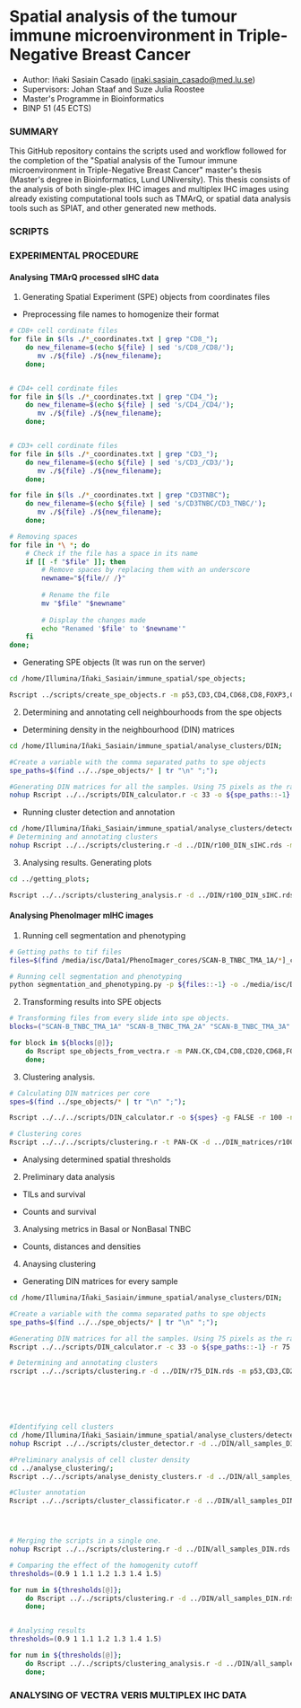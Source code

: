 # Spatial analysis of the tumour immune microenvironment in Triple-Negative Breast Cancer

* Author: Iñaki Sasiain Casado (inaki.sasiain_casado@med.lu.se)
* Supervisors: Johan Staaf and Suze Julia Roostee
* Master's Programme in Bioinformatics
* BINP 51 (45 ECTS)

### SUMMARY

This GitHub repository contains the scripts used and workflow followed for the completion of the "Spatial analysis of the Tumour immune microenvironment in Triple-Negative Breast Cancer" master's thesis (Master's degree in Bioinformatics, Lund UNiversity). This thesis consists of the analysis of both single-plex IHC images and multiplex IHC images using already existing computational tools such as TMArQ, or spatial data analysis tools such as SPIAT, and other generated new methods. 

### SCRIPTS

### EXPERIMENTAL PROCEDURE

#### Analysing TMArQ processed sIHC data

1. Generating Spatial Experiment (SPE) objects from coordinates files

* Preprocessing file names to homogenize their format

```bash
# CD8+ cell cordinate files
for file in $(ls ./*_coordinates.txt | grep "CD8_"); 
    do new_filename=$(echo ${file} | sed 's/CD8_/CD8/');
       mv ./${file} ./${new_filename};
    done;


# CD4+ cell cordinate files
for file in $(ls ./*_coordinates.txt | grep "CD4_"); 
    do new_filename=$(echo ${file} | sed 's/CD4_/CD4/');
       mv ./${file} ./${new_filename};
    done;


# CD3+ cell cordinate files
for file in $(ls ./*_coordinates.txt | grep "CD3_"); 
    do new_filename=$(echo ${file} | sed 's/CD3_/CD3/');
       mv ./${file} ./${new_filename};
    done;

for file in $(ls ./*_coordinates.txt | grep "CD3TNBC"); 
    do new_filename=$(echo ${file} | sed 's/CD3TNBC/CD3_TNBC/');
       mv ./${file} ./${new_filename};
    done;

# Removing spaces
for file in *\ *; do
    # Check if the file has a space in its name
    if [[ -f "$file" ]]; then
        # Remove spaces by replacing them with an underscore
        newname="${file// /}"
        
        # Rename the file
        mv "$file" "$newname"
        
        # Display the changes made
        echo "Renamed '$file' to '$newname'"
    fi
done;
```
* Generating SPE objects (It was run on the server)

```bash
cd /home/Illumina/Iñaki_Sasiain/immune_spatial/spe_objects; 

Rscript ../scripts/create_spe_objects.r -m p53,CD3,CD4,CD68,CD8,FOXP3,CD20,H2AXp,CKPAN -a ../annotation/supplData_withimages.csv -p ../coordinates/;
```

2. Determining and annotating cell neighbourhoods from the spe objects

* Determining density in the neighbourhood (DIN) matrices 

```bash
cd /home/Illumina/Iñaki_Sasiain/immune_spatial/analyse_clusters/DIN; 

#Create a variable with the comma separated paths to spe objects
spe_paths=$(find ../../spe_objects/* | tr "\n" ";");

#Generating DIN matrices for all the samples. Using 75 pixels as the radius
nohup Rscript ../../scripts/DIN_calculator.r -c 33 -o ${spe_paths::-1} -r 100 -n r100_DIN_sIHC;
```

* Running cluster detection and annotation

```bash
cd /home/Illumina/Iñaki_Sasiain/immune_spatial/analyse_clusters/detected_clusters; 
# Determining and annotating clusters
nohup Rscript ../../scripts/clustering.r -d ../DIN/r100_DIN_sIHC.rds -m p53,CD3,CD20,CD8,CD4 -a H2AXp,CKPAN,CD68,FOXP3 -c 33 -t p53 -n r100_DIN_sIHC_clusters;
```

3. Analysing results. Generating plots

```bash
cd ../getting_plots;

Rscript ../../scripts/clustering_analysis.r -d ../DIN/r100_DIN_sIHC.rds -c ../detected_clusters/r100_DIN_sIHC_clusters.rds -s ../detected_clusters/r100_DIN_sIHC_clusters_clustered_cells.rds -n ../../annotation/supplData_withimages.csv -m p53,CD3,CD20,CD8 -a H2AXp,CKPAN,CD4,CD68,FOXP3 -o test;
```


#### Analysing PhenoImager mIHC images

1. Running cell segmentation and phenotyping

```bash
# Getting paths to tif files
files=$(find /media/isc/Data1/PhenoImager_cores/SCAN-B_TNBC_TMA_1A/*]_component_data.tif | tr "\n" ":");

# Running cell segmentation and phenotyping
python segmentation_and_phenotyping.py -p ${files::-1} -o ./media/isc/Data1/Processed_cores/SCAN-B_TNBC_TMA_1A/;
```

2. Transforming results into SPE objects

```bash
# Transforming files from every slide into spe objects. 
blocks=("SCAN-B_TNBC_TMA_1A" "SCAN-B_TNBC_TMA_2A" "SCAN-B_TNBC_TMA_3A" "SCAN-B_TNBC_TMA_4A" "SCAN-B_TNBC_TMA_5A")

for block in ${blocks[@]};
    do Rscript spe_objects_from_vectra.r -m PAN.CK,CD4,CD8,CD20,CD68,FOXP3 -i /media/isc/Data1/Processed_cores/${block}/ -o /media/isc/Data1/spe_objects/;
    done;
```

3. Clustering analysis.

```bash
# Calculating DIN matrices per core
spes=$(find ../spe_objects/* | tr "\n" ";");

Rscript ../../../scripts/DIN_calculator.r -o ${spes} -g FALSE -r 100 -n r75_all_markers -c 33;

# Clustering cores
Rscript ../../../scripts/clustering.r -t PAN-CK -d ../DIN_matrices/r100_all_markers.rds -m PAN-CK,CD4,CD8,CD20 -a CD4_FOXP3,CD8_FOXP3,Other -c 33 -n r75_all_marker_clusters;
```

* Analysing determined spatial thresholds


















2. Preliminary data analysis

* TILs and survival


* Counts and survival




3. Analysing metrics in Basal or NonBasal TNBC

* Counts, distances and densities

4. Anaysing clustering

- Generating DIN matrices for every sample

```bash
cd /home/Illumina/Iñaki_Sasiain/immune_spatial/analyse_clusters/DIN; 

#Create a variable with the comma separated paths to spe objects
spe_paths=$(find ../../spe_objects/* | tr "\n" ";");

#Generating DIN matrices for all the samples. Using 75 pixels as the radius
Rscript ../../scripts/DIN_calculator.r -c 33 -o ${spe_paths::-1} -r 75 -n r75_DIN;

# Determining and annotating clusters
rscript ../../scripts/clustering.r -d ../DIN/r75_DIN.rds -m p53,CD3,CD20,CD8,CD4 -a H2AXp,CKPAN,CD68,FOXP3 -c 30 -t p53 -n r75_clusters;






#Identifying cell clusters
cd /home/Illumina/Iñaki_Sasiain/immune_spatial/analyse_clusters/detected_clusters;
nohup Rscript ../../scripts/cluster_detector.r -d ../DIN/all_samples_DIN.rds -c 40 -m p53,CD3,CD20,CD8;

#Preliminary analysis of cell cluster density
cd ../analyse_clustering/;
Rscript ../../scripts/analyse_denisty_clusters.r -d ../DIN/all_samples_DIN.rds -l ../detected_clusters/optimal_clusters.rds -a p53,CD3,CD4,CD68,CD8,FOXP3,CD20,H2AXp,CKPAN -n ../../annotation/supplData_withimages.csv;

#Cluster annotation
Rscript ../../scripts/cluster_classificator.r -d ../DIN/all_samples_DIN.rds -l ../detected_clusters/optimal_clusters.rds -u p53,CD3,CD20,CD8 -n ../../annotation/supplData_withimages.csv -a H2AXp,CKPAN,CD4,CD68,FOXP3;




# Merging the scripts in a single one.
nohup Rscript ../../scripts/clustering.r -d ../DIN/all_samples_DIN.rds -m p53,CD3,CD20,CD8,CD4 -a H2AXp,CKPAN,CD4,CD68,FOXP3 -c 30;

# Comparing the effect of the homogenity cutoff
thresholds=(0.9 1 1.1 1.2 1.3 1.4 1.5)

for num in ${thresholds[@]}; 
    do Rscript ../../scripts/clustering.r -d ../DIN/all_samples_DIN.rds -m p53,CD3,CD20,CD8 -a H2AXp,CKPAN,CD4,CD68,FOXP3 -c 40 -M ${num} -n ${num}_cutoff.clustering;
    done;


# Analysing results
thresholds=(0.9 1 1.1 1.2 1.3 1.4 1.5)

for num in ${thresholds[@]}; 
    do Rscript ../../scripts/clustering_analysis.r -d ../DIN/all_samples_DIN.rds -c optimal_clusters.rds -s ${num}_cutoff.clustering.rds -n ../../annotation/supplData_withimages.csv -m p53,CD3,CD20,CD8 -a H2AXp,CKPAN,CD4,CD68,FOXP3 -o ${num};
    done;

```

### ANALYSING OF VECTRA VERIS MULTIPLEX IHC DATA
